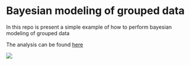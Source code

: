 # Bayesian modeling of grouped data

In this repo is present a simple example of how to perform bayesian modeling of 
grouped data 

The analysis can be found [here](https://emanuelsoda.github.io/bayesian_rmodeling_example/)



<img src="/Users/ieo5571/Documents/bayesian_rmodeling_example/plots/model_comparison.jpg"
     style="float: left; margin-right: 10px;" />
